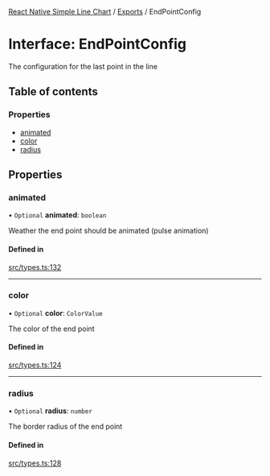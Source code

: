 [React Native Simple Line Chart](../README.md) / [Exports](../modules.md) / EndPointConfig

# Interface: EndPointConfig

The configuration for the last point in the line

## Table of contents

### Properties

- [animated](EndPointConfig.md#animated)
- [color](EndPointConfig.md#color)
- [radius](EndPointConfig.md#radius)

## Properties

### animated

• `Optional` **animated**: `boolean`

Weather the end point should be animated (pulse animation)

#### Defined in

[src/types.ts:132](https://github.com/Malaa-tech/react-native-simple-line-chart/blob/d9a44a4/src/types.ts#L132)

___

### color

• `Optional` **color**: `ColorValue`

The color of the end point

#### Defined in

[src/types.ts:124](https://github.com/Malaa-tech/react-native-simple-line-chart/blob/d9a44a4/src/types.ts#L124)

___

### radius

• `Optional` **radius**: `number`

The border radius of the end point

#### Defined in

[src/types.ts:128](https://github.com/Malaa-tech/react-native-simple-line-chart/blob/d9a44a4/src/types.ts#L128)

